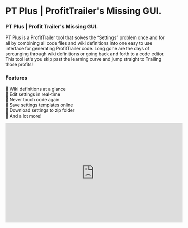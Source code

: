 # PT Plus | ProfitTrailer's Missing GUI.


### PT Plus | Profit Trailer's Missing GUI. 
PT Plus is a ProfitTrailer tool that solves the “Settings” problem once and for all by combining all code files and wiki definitions into one easy to use interface for generating ProfitTrailer code. Long gone are the days of scrounging through wiki definitions or going back and forth to a code editor. This tool let's you skip past the learning curve and jump straight to Trailing those profits!

### Features 
🤖 Wiki definitions at a glance <br>
🤖 Edit settings in real-time <br>
🤖 Never touch code again <br>
🤖 Save settings templates online <br>
🤖 Download settings to zip folder <br>
🤖 And a lot more! <br>

<iframe width="560" height="315" src="https://www.youtube.com/embed/yUp5guD-PrU" frameborder="0" allow="autoplay; encrypted-media" allowfullscreen></iframe>

